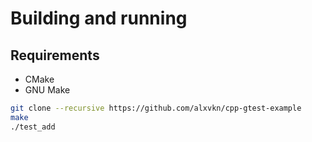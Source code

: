 # Building and running
## Requirements
- CMake
- GNU Make
```sh
git clone --recursive https://github.com/alxvkn/cpp-gtest-example
make
./test_add
```
